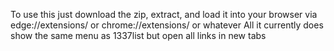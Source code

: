 To use this just download the zip, extract, and load it into your browser via edge://extensions/ or chrome://extensions/ or whatever
All it currently does show the same menu as 1337list but open all links in new tabs
